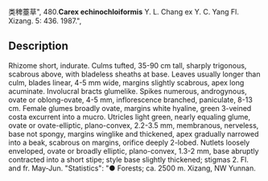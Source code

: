 类稗薹草",
480.**Carex echinochloiformis** Y. L. Chang ex Y. C. Yang Fl. Xizang. 5: 436. 1987.",

## Description
Rhizome short, indurate. Culms tufted, 35-90 cm tall, sharply trigonous, scabrous above, with bladeless sheaths at base. Leaves usually longer than culm, blades linear, 4-5 mm wide, margins slightly scabrous, apex long acuminate. Involucral bracts glumelike. Spikes numerous, androgynous, ovate or oblong-ovate, 4-5 mm, inflorescence branched, paniculate, 8-13 cm. Female glumes broadly ovate, margins white hyaline, green 3-veined costa excurrent into a mucro. Utricles light green, nearly equaling glume, ovate or ovate-elliptic, plano-convex, 2.2-3.5 mm, membranous, nerveless, base not spongy, margins winglike and thickened, apex gradually narrowed into a beak, scabrous on margins, orifice deeply 2-lobed. Nutlets loosely enveloped, ovate or broadly elliptic, plano-convex, 1.3-2 mm, base abruptly contracted into a short stipe; style base slightly thickened; stigmas 2. Fl. and fr. May-Jun.
  "Statistics": "● Forests; ca. 2500 m. Xizang, NW Yunnan.
